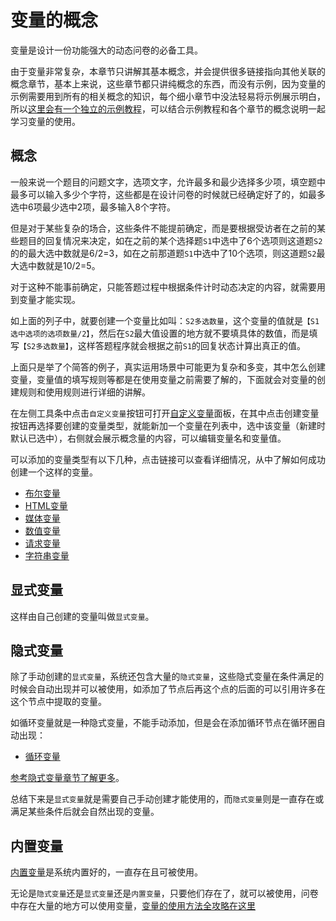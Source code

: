 # 变量的概念

变量是设计一份功能强大的动态问卷的必备工具。

由于变量非常复杂，本章节只讲解其基本概念，并会提供很多链接指向其他关联的概念章节，基本上来说，这些章节都只讲纯概念的东西，而没有示例，因为变量的示例需要用到所有的相关概念的知识，每个细小章节中没法轻易将示例展示明白，所以[这里会有一个独立的示例教程](./demo.md)，可以结合示例教程和各个章节的概念说明一起学习变量的使用。

## 概念
一般来说一个题目的问题文字，选项文字，允许最多和最少选择多少项，填空题中最多可以输入多少个字符，这些都是在设计问卷的时候就已经确定好了的，如最多选中6项最少选中2项，最多输入8个字符。

但是对于某些复杂的场合，这些条件不能提前确定，而是要根据受访者在之前的某些题目的回复情况来决定，如在之前的某个选择题`S1`中选中了6个选项则这道题`S2`的的最大选中数就是6/2=3，如在之前那道题`S1`中选中了10个选项，则这道题`S2`最大选中数就是10/2=5。

对于这种不能事前确定，只能答题过程中根据条件计时动态决定的内容，就需要用到变量才能实现。

如上面的列子中，就要创建一个变量比如叫：`S2多选数量`，这个变量的值就是`【S1选中选项的选项数量/2】`，然后在`S2`最大值设置的地方就不要填具体的数值，而是填写`【S2多选数量】`，这样答题程序就会根据之前`S1`的回复状态计算出真正的值。

上面只是举了个简答的例子，真实运用场景中可能更为复杂和多变，其中怎么创建变量，变量值的填写规则等都是在使用变量之前需要了解的，下面就会对变量的创建规则和使用规则进行详细的讲解。


在左侧工具条中点击`自定义变量`按钮可打开[自定义变量](../layout/toolbar.md#自定义变量)面板，在其中点击创建变量按钮再选择要创建的变量类型，就能新加一个变量在列表中，选中该变量（新建时默认已选中），右侧就会展示概念量的内容，可以编辑变量名和变量值。

可以添加的变量类型有以下几种，点击链接可以查看详细情况，从中了解如何成功创建一个这样的变量。

+ [布尔变量](./boolean-type.md)
+ [HTML变量](./html-type.md)
+ [媒体变量](./media-type.md)
+ [数值变量](./number-type.md)
+ [请求变量](./request-type.md)
+ [字符串变量](./string-type.md)

## 显式变量

这样由自己创建的变量叫做`显式变量`。

## 隐式变量

除了手动创建的`显式变量`，系统还包含大量的`隐式变量`，这些隐式变量在条件满足的时候会自动出现并可以被使用，如添加了节点后再这个点的后面的可以引用许多在这个节点中提取的变量。

如循环变量就是一种隐式变量，不能手动添加，但是会在添加循环节点在循环圈自动出现：
+ [循环变量](./loop-type.md)

[参考隐式变量章节了解更多](./implicit.md)。

总结下来是`显式变量`就是需要自己手动创建才能使用的，而`隐式变量`则是一直存在或满足某些条件后就会自然出现的变量。

## 内置变量
[内置变量](./build-in.md)是系统内置好的，一直存在且可被使用。

无论是`隐式变量`还是`显式变量`还是`内置变量`，只要他们存在了，就可以被使用，问卷中存在大量的地方可以使用变量，[变量的使用方法全攻略在这里](./usage.md)


